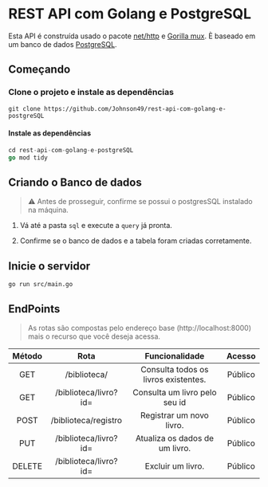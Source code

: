 # REST API com Golang e PostgreSQL


Esta API é construída usado o pacote [net/http](https://pkg.go.dev/net/http) e [Gorilla mux](https://github.com/gorilla/mux). È baseado em um banco de dados [PostgreSQL](https://www.postgresql.org/).

## Começando

### Clone o projeto e instale as dependências

`git clone https://github.com/Johnson49/rest-api-com-golang-e-postgreSQL`

####  Instale as dependências

```go
cd rest-api-com-golang-e-postgreSQL
go mod tidy

```

## Criando o Banco de dados

> ⚠️ Antes de prosseguir, confirme se possui o postgresSQL instalado na máquina.

1. Vá até a pasta `sql` e execute a `query` já pronta.

2. Confirme se o banco de dados e a tabela foram criadas corretamente.

##  Inicie o servidor 

`go run src/main.go`


## EndPoints

> As rotas são compostas pelo endereço base (http://localhost:8000) mais o recurso que você deseja acessa.

|Método|Rota| Funcionalidade| Acesso |
|:-------:|:-----:|:------:|:------:|
|GET | /biblioteca/ | Consulta todos os livros existentes.| Público |
|GET |  /biblioteca/livro?id= | Consulta um livro pelo seu id| Público |
|POST | /biblioteca/registro | Registrar um novo livro. | Público |
| PUT | /biblioteca/livro?id= | Atualiza os dados de um livro.| Público |
| DELETE | /biblioteca/livro?id= |  Excluir um livro. | Público |

